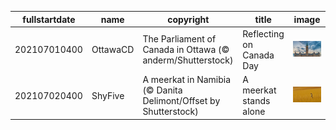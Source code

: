 |fullstartdate|name|copyright|title|image|
|--|--|--|--|--|
202107010400|OttawaCD|The Parliament of Canada in Ottawa (© anderm/Shutterstock)|Reflecting on Canada Day|![](/en-CA/2021/07/202107010400OttawaCD.jpg)|
202107020400|ShyFive|A meerkat in Namibia (© Danita Delimont/Offset by Shutterstock)|A meerkat stands alone|![](/en-CA/2021/07/202107020400ShyFive.jpg)|
